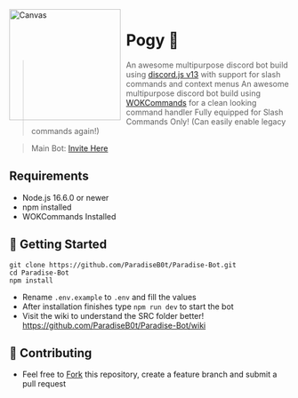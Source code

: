 <img width="200" height="200" align="left" style="float: left; margin: 0 10px 0 0;" alt="Canvas" src="https://cdn.discordapp.com/avatars/870778492999061524/6da3d6e2b9ad80463fb18ae399599d8d.png?size=256">

# Pogy 🤖

> An awesome multipurpose discord bot build using [discord.js v13](https://discord.js.org) with support for slash commands and context menus
> An awesome multipurpose discord bot build using [WOKCommands](https://github.com/AlexzanderFlores/WOKCommands) for a clean looking command handler
> Fully equipped for Slash Commands Only! (Can easily enable legacy commands again!)

> Main Bot: [Invite Here](https://discord.com/api/oauth2/authorize?client_id=870778492999061524&scope=bot+applications.commands&permissions=275380301174)

## Requirements

- Node.js 16.6.0 or newer
- npm installed
- WOKCommands Installed

## 🚀 Getting Started

```
git clone https://github.com/ParadiseB0t/Paradise-Bot.git
cd Paradise-Bot
npm install
```

- Rename `.env.example` to `.env` and fill the values
- After installation finishes type `npm run dev` to start the bot
- Visit the wiki to understand the SRC folder better! https://github.com/ParadiseB0t/Paradise-Bot/wiki


## 🤝 Contributing

- Feel free to [Fork](https://github.com/ParadiseB0t/Paradise-Bot/fork) this repository, create a feature branch and submit a pull request
